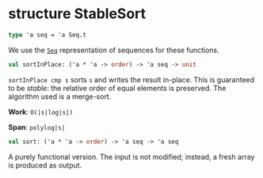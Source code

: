 # structure StableSort

```sml
type 'a seq = 'a Seq.t
```

We use the [`Seq`](Seq.md) representation of sequences for these functions.

```sml
val sortInPlace: ('a * 'a -> order) -> 'a seq -> unit
```

`sortInPlace cmp s` sorts `s` and writes the result in-place.
This is guaranteed to be *stable*: the relative order of equal elements is
preserved. The algorithm used is a merge-sort.

**Work**: `O(|s|log|s|)`

**Span**: `polylog|s|`

```sml
val sort: ('a * 'a -> order) -> 'a seq -> 'a seq
```

A purely functional version. The input is not modified; instead, a fresh
array is produced as output.
